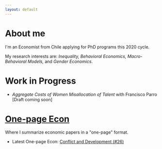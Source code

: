 ```yaml
---
layout: default
---
```


# About me

I'm an Economist from Chile applying for PhD programs this 2020 cycle.

My research interests are: *Inequality, Behavioral Economics, Macro-Behavioral Models,* and *Gender Economics*.

# Work in Progress

* *Aggregate Costs of Women Misallocation of Talent* with Francisco Parro [Draft coming soon]

# [One-page Econ](./one-pageecon.html)

Where I summarize economic papers in a "one-page" format. 

* Latest One-page Econ: [Conflict and Development (#26)](https://jjgecon.github.io/assets/ope_pdf/Conflict%20and%20Development%20(Ray%202017).pdf)



